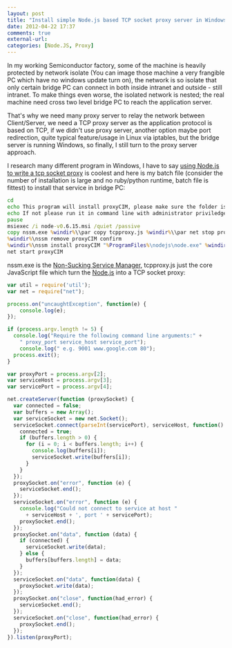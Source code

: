 ```yaml
---
layout: post
title: "Install simple Node.js based TCP socket proxy server in Windows by Batch File"
date: 2012-04-22 17:37
comments: true
external-url:
categories: [Node.JS, Proxy]
---
```

In my working Semiconductor factory, some of the machine is heavily protected by network isolate (You can image those machine a very frangible PC which have no windows update turn on), the network is so isolate that only certain bridge PC can connect in both inside intranet and outside - still intranet. To make things even worse, the isolated network is nested; the real machine need cross two level bridge PC to reach the application server.

That's why we need many proxy server to relay the network between Client/Server<!--more-->, we need a TCP proxy server as the application protocol is based on TCP, if we didn't use proxy server, another option maybe port redirection, quite typical feature/usage in Linux via iptables, but the bridge server is running Windows, so finally, I still turn to the proxy server approach.

I research many different program in Windows, I have to say <a href="http://delog.wordpress.com/2011/04/08/a-simple-tcp-proxy-in-node-js/" target="_blank">using Node.js to write a tcp socket proxy</a> is coolest and here is my batch file (consider the number of installation is large and no ruby/python runtime, batch file is fittest) to install that service in bridge PC:

```bat map port 9999 to cvpcimap06:9999 windows batch file
cd
echo This program will install proxyCIM, please make sure the folder is SocketProxyServer
echo If not please run it in command line with administrator priviledge
pause
msiexec /i node-v0.6.15.msi /quiet /passive
copy nssm.exe %windir%\\par copy tcpproxy.js %windir%\\par net stop proxyCIM
%windir%\nssm remove proxyCIM confirm
%windir%\nssm install proxyCIM "%ProgramFiles%\nodejs\node.exe" %windir%\tcpproxy.js 9999 cvpcimap06 9999
net start proxyCIM
```

nssm.exe is the <a href="http://nssm.cc/" target="_blank">Non-Sucking Service Manager</a>, tcpproxy.js just the core JavaScript file which turn the <a href="http://nodejs.org/" target="_blank">Node.js</a> into a TCP socket proxy:

```javascript tcpproxy.js
var util = require('util');
var net = require("net");

process.on("uncaughtException", function(e) {
	console.log(e);
});

if (process.argv.length != 5) {
  console.log("Require the following command line arguments:" +
    " proxy_port service_host service_port");
    console.log(" e.g. 9001 www.google.com 80");
  process.exit();
}

var proxyPort = process.argv[2];
var serviceHost = process.argv[3];
var servicePort = process.argv[4];

net.createServer(function (proxySocket) {
  var connected = false;
  var buffers = new Array();
  var serviceSocket = new net.Socket();
  serviceSocket.connect(parseInt(servicePort), serviceHost, function() {
    connected = true;
    if (buffers.length > 0) {
      for (i = 0; i < buffers.length; i++) {
        console.log(buffers[i]);
        serviceSocket.write(buffers[i]);
      }
    }
  });
  proxySocket.on("error", function (e) {
    serviceSocket.end();
  });
  serviceSocket.on("error", function (e) {
    console.log("Could not connect to service at host "
      + serviceHost + ', port ' + servicePort);
    proxySocket.end();
  });
  proxySocket.on("data", function (data) {
    if (connected) {
      serviceSocket.write(data);
    } else {
      buffers[buffers.length] = data;
    }
  });
  serviceSocket.on("data", function(data) {
    proxySocket.write(data);
  });
  proxySocket.on("close", function(had_error) {
    serviceSocket.end();
  });
  serviceSocket.on("close", function(had_error) {
    proxySocket.end();
  });
}).listen(proxyPort);
```
